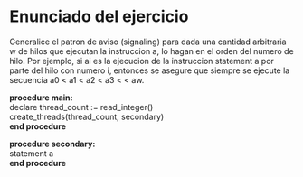 # Enunciado del ejercicio

Generalice el patron de aviso (signaling) para dada una cantidad arbitraria w de hilos que ejecutan la instruccion a, lo hagan en el orden del numero de hilo. Por ejemplo, si ai es la ejecucion de la instruccion statement a por parte del hilo con numero i, entonces se asegure que siempre se ejecute la secuencia a0 < a1 < a2 < a3 < < aw.

**procedure main:** <br>
  declare thread_count := read_integer()  <br>
  create_threads(thread_count, secondary) <br>
**end procedure** <br>

**procedure secondary:** <br>
  statement a <br>
**end procedure**

